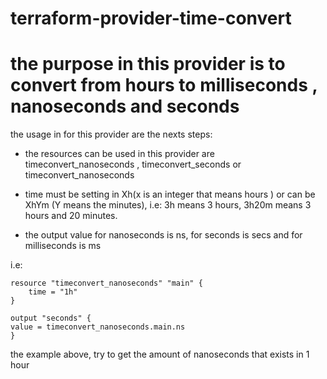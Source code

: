 # terraform-provider-time-convert

# the purpose in this provider is to convert from hours to milliseconds , nanoseconds and seconds

the usage in for this provider are the nexts steps:


- the resources can be used in this provider are timeconvert_nanoseconds , timeconvert_seconds or timeconvert_nanoseconds

-  time must be setting in Xh(x is an integer that means hours ) or can be XhYm (Y means the minutes), i.e: 3h means 3 hours, 3h20m means 3 hours and 20 minutes.

- the output value for nanoseconds is ns, for seconds is secs and
for milliseconds is  ms

i.e:

    resource "timeconvert_nanoseconds" "main" {
        time = "1h"
    }

    output "seconds" {
    value = timeconvert_nanoseconds.main.ns
    }

the example above, try to get the amount of nanoseconds that exists in 1 hour